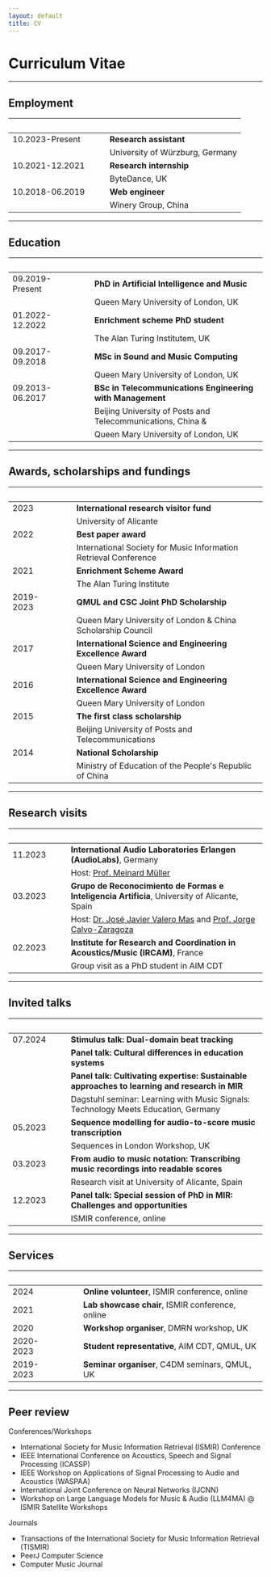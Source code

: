 ```yaml
---
layout: default
title: CV
---
```


# Curriculum Vitae

---

## Employment

|                       | &nbsp;&nbsp;&nbsp;&nbsp; |       |
|:--------------------- |:------------------------ |:----- |
| 10.2023-Present       | | **Research assistant** |
|                       | | University of Würzburg, Germany |
| 10.2021-12.2021       | | **Research internship** |
|                       | | ByteDance, UK |
| 10.2018-06.2019       | | **Web engineer** |
|                       | | Winery Group, China |

---

## Education

|                   | &nbsp;&nbsp;&nbsp;&nbsp;  |       |
|:----------------- |:------------------------- |:----- |
| 09.2019-Present   | | **PhD in Artificial Intelligence and Music** |
|                   | | Queen Mary University of London, UK |
| 01.2022-12.2022   | | **Enrichment scheme PhD student** |
|                   | | The Alan Turing Institutem, UK |
| 09.2017-09.2018   | | **MSc in Sound and Music Computing** |
|                   | | Queen Mary University of London, UK |
| 09.2013-06.2017   | | **BSc in Telecommunications Engineering with Management** |
|                   | | Beijing University of Posts and Telecommunications, China & |
|                   | | Queen Mary University of London, UK |

---

## Awards, scholarships and fundings

|       | &nbsp;&nbsp;&nbsp;&nbsp;  |     |
|:----- |:------------------------- |:--- |
| 2023  | | **International research visitor fund** |
|       | | University of Alicante |
| 2022  | | **Best paper award** |
|       | | International Society for Music Information Retrieval Conference |
| 2021  | | **Enrichment Scheme Award** |
|       | | The Alan Turing Institute |
| 2019-2023  | | **QMUL and CSC Joint PhD Scholarship** |
|            | | Queen Mary University of London & China Scholarship Council |
| 2017  | | **International Science and Engineering Excellence Award** |
|       | | Queen Mary University of London |
| 2016  | | **International Science and Engineering Excellence Award** |
|       | | Queen Mary University of London |
| 2015  | | **The first class scholarship** |
|       | | Beijing University of Posts and Telecommunications |
| 2014  | | **National Scholarship** |
|       | | Ministry of Education of the People's Republic of China |

---

## Research visits

|           | &nbsp;&nbsp;&nbsp;&nbsp;  |     |
|:--------- |:------------------------- |:--- |
| 11.2023   | | **International Audio Laboratories Erlangen (AudioLabs)**, Germany |
|           | | Host: [Prof. Meinard Müller](https://www.audiolabs-erlangen.de/fau/professor/mueller) |
| 03.2023   | | **Grupo de Reconocimiento de Formas e Inteligencia Artificia**, University of Alicante, Spain |
|           | | Host: [Dr. José Javier Valero Mas](https://cvnet.cpd.ua.es/curriculum-breve/es/valero-mas-jose-javier/13771) and [Prof. Jorge Calvo-Zaragoza](https://www.dlsi.ua.es/~jcalvo/) |
| 02.2023   | | **Institute for Research and Coordination in Acoustics/Music (IRCAM)**, France |
|           | | Group visit as a PhD student in AIM CDT |

---

## Invited talks

|           | &nbsp;&nbsp;&nbsp;&nbsp;  |     |
|:--------- |:------------------------- |:--- |
| 07.2024   | | **Stimulus talk: Dual-domain beat tracking** |
|           | | **Panel talk: Cultural differences in education systems** |
|           | | **Panel talk: Cultivating expertise: Sustainable approaches to learning and research in MIR** |
|           | | Dagstuhl seminar: Learning with Music Signals: Technology Meets Education, Germany |
| 05.2023   | | **Sequence modelling for audio-to-score music transcription** |
|           | | Sequences in London Workshop, UK |
| 03.2023   | | **From audio to music notation: Transcribing music recordings into readable scores** |
|           | | Research visit at University of Alicante, Spain |
| 12.2023   | | **Panel talk: Special session of PhD in MIR: Challenges and opportunities** |
|           | | ISMIR conference, online |

---

## Services

|       | &nbsp;&nbsp;&nbsp;&nbsp;  |     |
|:----- |:------------------------- |:--- |
| 2024  | | **Online volunteer**, ISMIR conference, online |
| 2021  | | **Lab showcase chair**, ISMIR conference, online |
| 2020  | | **Workshop organiser**, DMRN workshop, UK |
| 2020-2023 | | **Student representative**, AIM CDT, QMUL, UK |
| 2019-2023 | | **Seminar organiser**, C4DM seminars, QMUL, UK |

---

## Peer review

Conferences/Workshops

- International Society for Music Information Retrieval (ISMIR) Conference
- IEEE International Conference on Acoustics, Speech and Signal Processing (ICASSP)
- IEEE Workshop on Applications of Signal Processing to Audio and Acoustics (WASPAA)
- International Joint Conference on Neural Networks (IJCNN)
- Workshop on Large Language Models for Music \& Audio (LLM4MA) @ ISMIR Satellite Workshops

Journals

- Transactions of the International Society for Music Information Retrieval (TISMIR)
- PeerJ Computer Science
- Computer Music Journal

